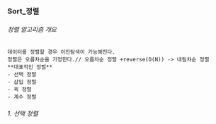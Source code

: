 ### Sort_정렬

###### 정렬 알고리즘 개요
    데이터를 정렬할 경우 이진탐색이 가능해진다.
    정렬은 오름차순을 가정한다.// 오름차순 정렬 +reverse(O(N)) -> 내림차순 정렬
    **대표적인 정렬**
    - 선택 정렬
    - 삽입 정렬
    - 퀵 정렬
    - 계수 정렬

###### 1. 선택 정렬
